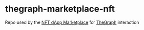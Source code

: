 # thegraph-marketplace-nft

Repo used by the [NFT dApp Marketplace](https://github.com/julienbrs/nft-marketplace) for [TheGraph](https://thegraph.com/) interaction
